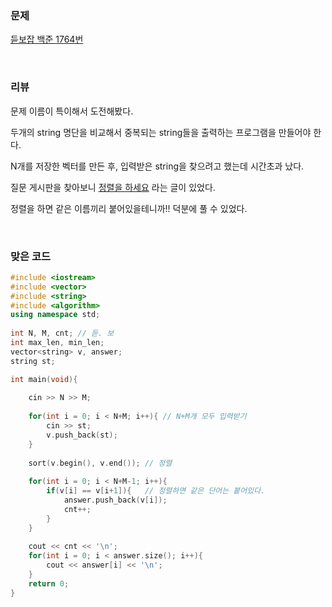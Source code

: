 ### 문제

[듣보잡  백준  1764번](https://www.acmicpc.net/problem/1764)

</br>

### 리뷰

문제 이름이 특이해서 도전해봤다. 

두개의 string 명단을 비교해서 중복되는 string들을 출력하는 프로그램을 만들어야 한다. 

N개를 저장한 벡터를 만든 후, 입력받은 string을 찾으려고 했는데 시간초과 났다.  

질문 게시판을 찾아보니 [정렬을 하세요](https://www.acmicpc.net/board/view/48142) 라는 글이 있었다. 

정렬을 하면 같은 이름끼리 붙어있을테니까!! 덕분에 풀 수 있었다. 

</br>

### 맞은 코드 

```c++
#include <iostream>
#include <vector>
#include <string>
#include <algorithm> 
using namespace std;
 
int N, M, cnt; // 듣. 보
int max_len, min_len;
vector<string> v, answer;
string st;

int main(void){
 
	cin >> N >> M;
 		
	for(int i = 0; i < N+M; i++){ // N+M개 모두 입력받기 
		cin >> st;
		v.push_back(st);
	}
	
	sort(v.begin(), v.end()); // 정렬 
	
 	for(int i = 0; i < N+M-1; i++){
		if(v[i] == v[i+1]){   // 정렬하면 같은 단어는 붙어있다.  
			answer.push_back(v[i]);
			cnt++;
		}
	}
	
	cout << cnt << '\n';
	for(int i = 0; i < answer.size(); i++){
		cout << answer[i] << '\n';
	}
	return 0;
} 
```

</br>